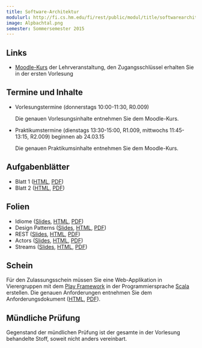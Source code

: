 ```yaml
---
title: Software-Architektur
modulurl: http://fi.cs.hm.edu/fi/rest/public/modul/title/softwarearchitektur
image: Alpbachtal.png
semester: Sommersemester 2015
---
```


<div class="row">
<div class="span6">

## Links

-   [Moodle-Kurs](https://moodle.hm.edu/course/view.php?id=5993) der
    Lehrveranstaltung, den Zugangsschlüssel erhalten Sie in der ersten Vorlesung

## Termine und Inhalte

-   Vorlesungstermine (donnerstags 10:00-11:30, R0.009)

    Die genauen Vorlesungsinhalte entnehmen Sie dem Moodle-Kurs.

-   Praktikumstermine (dienstags 13:30-15:00, R1.009, mittwochs 11:45-13:15,
    R2.009) beginnen ab 24.03.15

    Die genauen Praktikumsinhalte entnehmen Sie dem Moodle-Kurs.

## Aufgabenblätter

-   Blatt 1 ([HTML](/lectures/sa/html/Blatt01.html),
             [PDF](/lectures/sa/pdf/Blatt01.pdf))
-   Blatt 2 ([HTML](/lectures/sa/html/Blatt02.html),
             [PDF](/lectures/sa/pdf/Blatt02.pdf))

## Folien

-   Idiome
    ([Slides](/lectures/sa/presentation/01_Idiome.html),
    [HTML](/lectures/sa/html/01_Idiome.html),
    [PDF](/lectures/sa/pdf/01_Idiome.pdf))
-   Design Patterns
    ([Slides](/lectures/sa/presentation/02_DesignPatterns.html),
    [HTML](/lectures/sa/html/02_DesignPatterns.html),
    [PDF](/lectures/sa/pdf/02_DesignPatterns.pdf))
-   REST
    ([Slides](/lectures/sa/presentation/03_REST.html),
    [HTML](/lectures/sa/html/03_REST.html),
    [PDF](/lectures/sa/pdf/03_REST.pdf))
-   Actors
    ([Slides](/lectures/sa/presentation/04_Actors.html),
    [HTML](/lectures/sa/html/04_Actors.html),
    [PDF](/lectures/sa/pdf/04_Actors.pdf))
-   Streams
    ([Slides](/lectures/sa/presentation/05_Streams.html),
    [HTML](/lectures/sa/html/05_Streams.html),
    [PDF](/lectures/sa/pdf/05_Streams.pdf))

</div>
<div class="span6">

## Schein

Für den Zulassungsschein müssen Sie eine Web-Applikation in
Vierergruppen mit dem [Play Framework](https://www.playframework.com/) in der
Programmiersprache [Scala](http://scala-lang.org/) erstellen. Die genauen
Anforderungen entnehmen Sie dem Anforderungsdokument
([HTML](/lectures/sa/html/WebApp.html), [PDF](/lectures/sa/pdf/WebApp.pdf)).

## Mündliche Prüfung

Gegenstand der mündlichen Prüfung ist der gesamte in der Vorlesung
behandelte Stoff, soweit nicht anders vereinbart.

</div>
</div>
